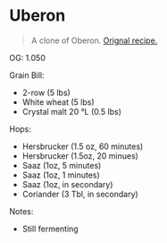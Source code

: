 Uberon
===

> A clone of Oberon. [Orignal recipe.](https://byo.com/blogs/entry/bell-s-oberon-clone-woodberon)

OG: 1.050

Grain Bill:

* 2-row (5 lbs)
* White wheat (5 lbs)
* Crystal malt 20 °L (0.5 lbs)

Hops:

* Hersbrucker (1.5 oz, 60 minutes)
* Hersbrucker (1.5oz, 20 minues)
* Saaz (1oz, 5 minutes)
* Saaz (1oz, 1 minutes)
* Saaz (1oz, in secondary)
* Coriander (3 Tbl, in secondary)

Notes:

* Still fermenting
